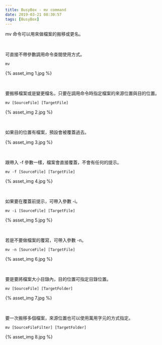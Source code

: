 ```yaml
---
title: BusyBox - mv command
date: 2019-03-21 08:30:57
tags: [BusyBox]
---
```


mv 命令可以用來做檔案的搬移或更名。  

<!-- More -->

<br/>

可直接不帶參數調用命令查閱使用方式。  

    mv

{% asset_img 1.jpg %}

<br/>


要搬移檔案或是變更檔名，只要在調用命令時指定檔案的來源位置與目的位置。  

    mv [SourceFile] [TargetFile]

{% asset_img 2.jpg %}

<br/>


如果目的位置有檔案，預設會被覆蓋過去。  

{% asset_img 3.jpg %}

<br/>


跟帶入 -f 參數一樣，檔案會直接覆蓋，不會有任何的提示。  

    mv -f [SourceFile] [TargetFile]

{% asset_img 4.jpg %}

<br/>


如果要在覆蓋前提示，可帶入參數 -i。  

    mv -i [SourceFile] [TargetFile]

{% asset_img 5.jpg %}

<br/>


若是不要做檔案的覆寫，可帶入參數 -n。  

    mv -n [SourceFile] [TargetFile]

{% asset_img 6.jpg %}

<br/>


要是要將檔案大小目錄內，目的位置可指定目錄位置。  

    mv [SourceFile] [TargetFolder]

{% asset_img 7.jpg %}

<br/>


要一次搬移多個檔案，來源位置也可以使用萬用字元的方式指定。  

    mv [SourceFileFilter] [TargetFolder]

{% asset_img 8.jpg %}

